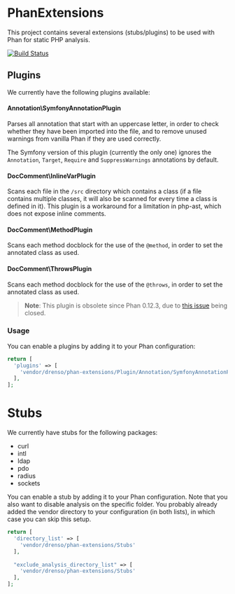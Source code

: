 # PhanExtensions
This project contains several extensions (stubs/plugins) to be used with Phan for static PHP analysis.

[![Build Status](https://travis-ci.org/Drenso/PhanExtensions.svg?branch=master)](https://travis-ci.org/Drenso/PhanExtensions)

## Plugins

We currently have the following plugins available:

#### Annotation\SymfonyAnnotationPlugin

Parses all annotation that start with an uppercase letter, in order to check whether they have been imported into
the file, and to remove unused warnings from vanilla Phan if they are used correctly. 

The Symfony version of this plugin (currently the only one) ignores the `Annotation`, `Target`, `Require` and `SuppressWarnings` 
annotations by default.
  
#### DocComment\InlineVarPlugin

Scans each file in the `/src` directory which contains a class (if a file contains multiple classes, it will also be 
scanned for every time a class is defined in it). This plugin is a workaround for a limitation in php-ast, which does
not expose inline comments.
 
#### DocComment\MethodPlugin

Scans each method docblock for the use of the `@method`, in order to set the annotated class as used.

#### DocComment\ThrowsPlugin

Scans each method docblock for the use of the `@throws`, in order to set the annotated class as used.

> **Note**: This plugin is obsolete since Phan 0.12.3, due to 
[this issue](https://github.com/phan/phan/issues/1555#event-1527018367) being closed.

### Usage

You can enable a plugins by adding it to your Phan configuration:

```php
return [
  'plugins' => [
    'vendor/drenso/phan-extensions/Plugin/Annotation/SymfonyAnnotationPlugin.php'
  ],
];
```

# Stubs

We currently have stubs for the following packages:

- curl
- intl
- ldap
- pdo
- radius
- sockets   

You can enable a stub by adding it to your Phan configuration. Note that you also want to disable analysis on the 
specific folder. You probably already added the vendor directory to your configuration (in both lists), in which case
you can skip this setup.

```php
return [
  'directory_list' => [
    'vendor/drenso/phan-extensions/Stubs'
  ],
  
  "exclude_analysis_directory_list" => [
    'vendor/drenso/phan-extensions/Stubs'
  ],
];
```
